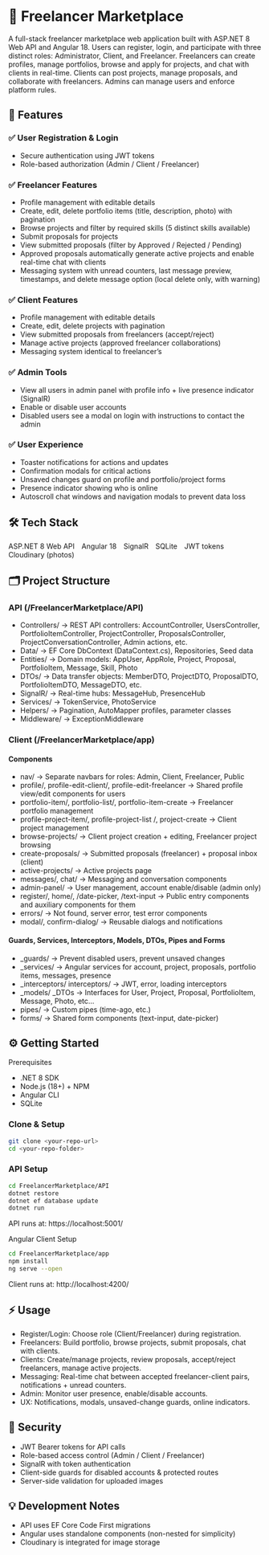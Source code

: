 # 💼 Freelancer Marketplace

A full-stack freelancer marketplace web application built with ASP.NET 8 Web API and Angular 18. Users can register, login, and participate with three distinct roles: Administrator, Client, and Freelancer. Freelancers can create profiles, manage portfolios, browse and apply for projects, and chat with clients in real-time. Clients can post projects, manage proposals, and collaborate with freelancers. Admins can manage users and enforce platform rules.

## 🚀 Features
### ✅ User Registration & Login
- Secure authentication using JWT tokens
- Role-based authorization (Admin / Client / Freelancer)

### ✅ Freelancer Features
- Profile management with editable details
- Create, edit, delete portfolio items (title, description, photo) with pagination
- Browse projects and filter by required skills (5 distinct skills available)
- Submit proposals for projects
- View submitted proposals (filter by Approved / Rejected / Pending)
- Approved proposals automatically generate active projects and enable real-time chat with clients
- Messaging system with unread counters, last message preview, timestamps, and delete message option (local delete only, with warning)

### ✅ Client Features
- Profile management with editable details
- Create, edit, delete projects with pagination
- View submitted proposals from freelancers (accept/reject)
- Manage active projects (approved freelancer collaborations)
- Messaging system identical to freelancer’s

### ✅ Admin Tools
- View all users in admin panel with profile info + live presence indicator (SignalR)
- Enable or disable user accounts
- Disabled users see a modal on login with instructions to contact the admin

### ✅ User Experience

- Toaster notifications for actions and updates
- Confirmation modals for critical actions
- Unsaved changes guard on profile and portfolio/project forms
- Presence indicator showing who is online
- Autoscroll chat windows and navigation modals to prevent data loss

## 🛠 Tech Stack
ASP.NET 8 Web API Angular 18 SignalR SQLite JWT tokens Cloudinary (photos)

## 🗂 Project Structure
### API (/FreelancerMarketplace/API)
- Controllers/ → REST API controllers: AccountController, UsersController, PortfolioItemController, ProjectController, ProposalsController, ProjectConversationController, Admin actions, etc.
- Data/ → EF Core DbContext (DataContext.cs), Repositories, Seed data
- Entities/ → Domain models: AppUser, AppRole, Project, Proposal, PortfolioItem, Message, Skill, Photo
- DTOs/ → Data transfer objects: MemberDTO, ProjectDTO, ProposalDTO, PortfolioItemDTO, MessageDTO, etc.
- SignalR/ → Real-time hubs: MessageHub, PresenceHub
- Services/ → TokenService, PhotoService
- Helpers/ → Pagination, AutoMapper profiles, parameter classes
- Middleware/ → ExceptionMiddleware

### Client (/FreelancerMarketplace/app)
#### Components
- nav/ → Separate navbars for roles: Admin, Client, Freelancer, Public
- profile/, profile-edit-client/, profile-edit-freelancer → Shared profile view/edit components for users
- portfolio-item/, portfolio-list/, portfolio-item-create → Freelancer portfolio management
- profile-project-item/, profile-project-list /, project-create → Client project management
- browse-projects/ → Client project creation + editing, Freelancer project browsing
- create-proposals/ → Submitted proposals (freelancer) + proposal inbox (client)
- active-projects/ → Active projects page
- messages/, chat/ → Messaging and conversation components
- admin-panel/ → User management, account enable/disable (admin only)
- register/, home/, /date-picker, /text-input → Public entry components and auxiliary components for them
- errors/ → Not found, server error, test error components
- modal/, confirm-dialog/ → Reusable dialogs and notifications
  
#### Guards, Services, Interceptors, Models, DTOs, Pipes and Forms
- _guards/ → Prevent disabled users, prevent unsaved changes
- _services/ → Angular services for account, project, proposals, portfolio items, messages, presence
- _interceptors/ interceptors/ → JWT, error, loading interceptors
- _models/ _DTOs → Interfaces for User, Project, Proposal, PortfolioItem, Message, Photo, etc...
- pipes/ → Custom pipes (time-ago, etc.)
- forms/ → Shared form components (text-input, date-picker)

## ⚙ Getting Started
Prerequisites
- .NET 8 SDK
- Node.js (18+) + NPM
- Angular CLI
- SQLite

### Clone & Setup
```bash
git clone <your-repo-url>
cd <your-repo-folder>
```

### API Setup
```bash
cd FreelancerMarketplace/API
dotnet restore
dotnet ef database update
dotnet run
```

API runs at: https://localhost:5001/

Angular Client Setup

```bash
cd FreelancerMarketplace/app
npm install
ng serve --open
```

Client runs at: http://localhost:4200/

## ⚡ Usage
- Register/Login: Choose role (Client/Freelancer) during registration.
- Freelancers: Build portfolio, browse projects, submit proposals, chat with clients.
- Clients: Create/manage projects, review proposals, accept/reject freelancers, manage active projects.
- Messaging: Real-time chat between accepted freelancer-client pairs, notifications + unread counters.
- Admin: Monitor user presence, enable/disable accounts.
- UX: Notifications, modals, unsaved-change guards, online indicators.

## 🔐 Security
- JWT Bearer tokens for API calls
- Role-based access control (Admin / Client / Freelancer)
- SignalR with token authentication
- Client-side guards for disabled accounts & protected routes
- Server-side validation for uploaded images

## 💡 Development Notes
- API uses EF Core Code First migrations
- Angular uses standalone components (non-nested for simplicity)
- Cloudinary is integrated for image storage
